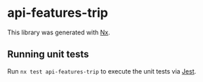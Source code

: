# api-features-trip

This library was generated with [Nx](https://nx.dev).

## Running unit tests

Run `nx test api-features-trip` to execute the unit tests via [Jest](https://jestjs.io).
